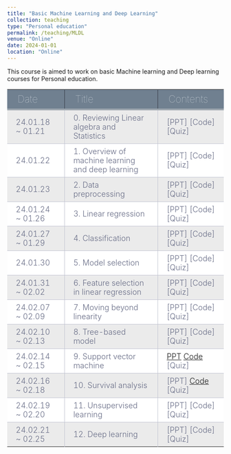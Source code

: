 ```yaml
---
title: "Basic Machine Learning and Deep Learning"
collection: teaching
type: "Personal education"
permalink: /teaching/MLDL
venue: "Online"
date: 2024-01-01
location: "Online"
---
```


This course is aimed to work on basic Machine learning and Deep learning courses for Personal education.

|Date|Title|Contents|
|-------|---------|----------|
|24.01.18 ~ 01.21|0. Reviewing Linear algebra and Statistics|[PPT]   [Code]   [Quiz]|
|24.01.22|1. Overview of machine learning and deep learning|[PPT]   [Code]   [Quiz]|
|24.01.23|2. Data preprocessing|[PPT]   [Code]   [Quiz]|
|24.01.24 ~ 01.26|3. Linear regression|[PPT]   [Code]   [Quiz]|
|24.01.27 ~ 01.29|4. Classification|[PPT]   [Code]   [Quiz]|
|24.01.30|5. Model selection|[PPT]   [Code]   [Quiz]|
|24.01.31 ~ 02.02|6. Feature selection in linear regression|[PPT]   [Code]   [Quiz]|
|24.02.07 ~ 02.09|7. Moving beyond linearity|[PPT]   [Code]   [Quiz]|
|24.02.10 ~ 02.13|8. Tree-based model|[PPT]   [Code]   [Quiz]|
|24.02.14 ~ 02.15|9. Support vector machine|[PPT](https://drive.google.com/file/d/1M2gEsSRuHDSL23C5VWhEOuSBzFX_yUCC/view?usp=drive_link)   [Code](https://colab.research.google.com/drive/1NXpYDChsfSz2cM5KoDOLfqkCQH32z1DW)   [Quiz]|
|24.02.16 ~ 02.18|10. Survival analysis|[PPT]   [Code](https://colab.research.google.com/drive/1yaFFrlRvQ-aUwRTzl2wLg9ML34sdmNaW?usp=sharing)   [Quiz]|
|24.02.19 ~ 02.20|11. Unsupervised learning|[PPT]   [Code]   [Quiz]|
|24.02.21 ~ 02.25|12. Deep learning|[PPT]   [Code]   [Quiz]|

<style type="text/css">
@import url('https://fonts.googleapis.com/css2?family=Josefin+Sans:wght@500&display=swap');


div.table-title {
  display: block;
  margin: auto;
  max-width: 600px;
  padding:3px;
  width: 100%;
}

.table-title h3 {
   color: #fafafa;
   font-size: 30px;
   font-weight: 400;
   font-style:normal;
   font-family: 'Josefin Sans', sans-serif;
   text-shadow: -1px -1px 1px rgba(0, 0, 0, 0.1);
   text-transform:uppercase;
}


/*** Table Styles **/

.table-fill {
  background: white;
  border-radius:3px;
  border-collapse: collapse;
  height: 100px;
  margin: auto;
  max-width: 600px;
  padding:5px;
  width: 100%;
  box-shadow: 0 5px 10px rgba(0, 0, 0, 0.1);
  animation: float 5s infinite;
}
 
th {
  color:#D5DDE5;;
  background:#708090;
  border-bottom:4px solid #9ea7af;
  border-right: 1px solid #343a45;
  font-size:23px;
  font-weight: 100;
  padding: 8px 24px;
  text-align:left;
  text-shadow: 0 1px 1px rgba(0, 0, 0, 0.1);
  vertical-align:middle;
}

th:first-child {
  border-top-left-radius:3px;
}
 
th:last-child {
  border-top-right-radius:3px;
  border-right:none;
}
  
tr {
  border-top: 1px solid #C1C3D1;
  border-bottom-: 1px solid #C1C3D1;
  color:#666B85;
  font-size:16px;
  font-weight:normal;
}
 
tr:hover td {
  background:#4E5066;
  color:#FFFFFF;
  border-top: 1px solid #22262e;
}
 
tr:first-child {
  border-top:none;
}

tr:last-child {
  border-bottom:none;
}
 
tr:nth-child(odd) td {
  background:#EBEBEB;
}
 
tr:nth-child(odd):hover td {
  background:#4E5066;
}

tr:last-child td:first-child {
  border-bottom-left-radius:3px;
}
 
tr:last-child td:last-child {
  border-bottom-right-radius:3px;
}
 
td {
  background:#FFFFFF;
  padding: 7px 20px;
  text-align:left;
  vertical-align:middle;
  font-weight:300;
  font-size:18px;
  border-right: 1px solid #C1C3D1;
}

td:last-child {
  border-right: 0px;
}

th.text-left {
  text-align: left;
}

th.text-center {
  text-align: center;
}

th.text-right {
  text-align: right;
}

td.text-left {
  text-align: left;
}

td.text-center {
  text-align: center;
}

td.text-right {
  text-align: right;
}
</style>
